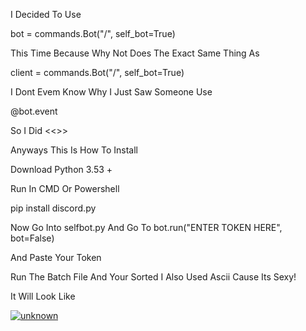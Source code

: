 I Decided To Use 

bot = commands.Bot("/", self_bot=True)

This Time Because Why Not Does The Exact Same Thing As

client = commands.Bot("/", self_bot=True)

I Dont Evem Know Why I Just Saw Someone Use 

@bot.event

So I Did <<>>

Anyways This Is How To Install

Download Python 3.53 +

Run In CMD Or Powershell

pip install discord.py

Now Go Into selfbot.py And Go To bot.run("ENTER TOKEN HERE", bot=False)

And Paste Your Token

Run The Batch File And Your Sorted I Also Used Ascii Cause Its Sexy!

It Will Look Like

<a href="https://ibb.co/8sjN7Fx"><img src="https://i.ibb.co/8sjN7Fx/unknown.png" alt="unknown" border="0"></a>
